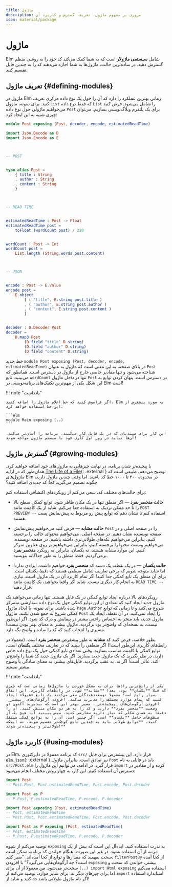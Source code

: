 ```yaml
---
title: ماژول
description: مروری بر مفهوم ماژول، تعریف، گسترش و کاربرد آن
icon: material/package
---
```


# ماژول

Elm شامل **سیستمی ماژولار** است که به شما کمک می‌کند کد خود را به روشی منظم گسترش دهید. در ساده‌ترین حالت، ماژول‌ها به شما اجازه می‌دهند کد را به چندین فایل تقسیم کنید.

## تعریف ماژول {#defining-modules}

ماژول در Elm زمانی بهترین عملکرد را دارد که آن را حول یک نوع داده مرکزی تعریف کنید. برای نمونه، ماژول `List` که فقط نوع داده `List`  را شامل می‌شود. فرض کنید می‌خواهیم ماژولی حول نوع داده `Post` برای یک پلتفرم وبلاگ‌نویسی بسازیم. می‌توان چیزی شبیه به این ایجاد کرد:

```elm linenums="1"
module Post exposing (Post, decoder, encode, estimatedReadTime)

import Json.Decode as D
import Json.Encode as E



-- POST


type alias Post =
    { title : String
    , author : String
    , content : String
    }



-- READ TIME


estimatedReadTime : Post -> Float
estimatedReadTime post =
    toFloat (wordCount post) / 220


wordCount : Post -> Int
wordCount post =
    List.length (String.words post.content)



-- JSON


encode : Post -> E.Value
encode post =
    E.object
        [ ( "title", E.string post.title )
        , ( "author", E.string post.author )
        , ( "content", E.string post.content )
        ]


decoder : D.Decoder Post
decoder =
    D.map3 Post
        (D.field "title" D.string)
        (D.field "author" D.string)
        (D.field "content" D.string)
```

خط جدید `module Post exposing (Post, decoder, encode, estimatedReadTime)` در بالای صفحه، به این معنی است که ماژول به عنوان `Post` شناخته می‌شود و تنها مقادیر خاصی خارج از ماژول در دسترس است. همانطور که می‌بینید، تابع `wordCount` تنها در _داخل_ ماژول `Post` در دسترس است. پنهان کردن توابع به این شکل یکی از مهم‌ترین تکنیک‌های برنامه‌نویسی در Elm است!

!!! note "یادداشت"

	اگر فراموش کنید که خط اعلام ماژول را اضافه کنید، Elm به صورت پیشفرض از این خط استفاده خواهد کرد:

	```elm
	module Main exposing (..)
	```

	این کار برای مبتدیان که در یک فایل کار می‌کنند، برنامه را آسان‌تر می‌کند. آن‌ها نباید در روز اول کاری خود با سیستم ماژول مواجه شوند!

## گسترش ماژول {#growing-modules}

با پیچیده‌تر شدن برنامه، در نهایت چیزهایی به ماژول‌های خود اضافه خواهید کرد. همان‌طور که در ارایه [The Life of a File][the-life-of-file]{: .external } توضیح می‌دهم، طبیعی است که ماژول‌های Elm در محدوده ۴۰۰ تا ۱۰۰۰ خط کد باشند. اما وقتی چندین ماژول دارید، چگونه تصمیم می‌گیرید _کجا_ کد جدیدی اضافه کنید؟

برای حالت‌های مختلف کد، سعی می‌کنم از رویکردهای اکتشافی استفاده کنم:

- **حالت منحصر بفرد** &mdash; اگر منطق تنها در یک مکان ظاهر شود، توابع کمکی سطح بالا را تا حد ممکن نزدیک به استفاده جدا می‌کنم. شاید از یک کامنت مانند `POST PREVIEW --` استفاده کنم تا نشان دهم که توابع پیش رو مربوط به پیش‌نمایش پست هستند.

- **حالت مشابه** &mdash; فرض کنید می‌خواهیم پیش‌نمایش `Post` را در صفحه اصلی و در صفحه نویسنده نشان دهیم. در صفحه اصلی، می‌خواهیم محتوای جالب را برجسته کنیم، بنابراین می‌خواهیم تکه‌های طولانی‌تری داشته باشیم. در صفحه نویسنده، می‌خواهیم وسعت محتوا را برجسته کنیم، بنابراین می‌خواهیم بر روی عناوین تمرکز کنیم. این موارد _مشابه_ هستند، نه یکسان، بنابراین به رویکرد **منحصر بفرد** برمی‌گردیم. فقط منطق را به طور جداگانه بنویسید.

- **حالت یکسان** &mdash; در یک نقطه، یک دسته کد **منحصر بفرد** خواهیم داشت. ایرادی ندارد! اما شاید متوجه شویم که برخی تعاریف شامل منطقی هستند که _دقیقا_ یکسان است. برای آن منطق یک تابع کمکی جدا کنید! اگر تمام کاربرد آن در یک ماژول است، نیازی به انجام کار دیگری نیست. شاید اگر واقعا بخواهید، یک کامنت مانند `READ TIME --` قرار دهید.

رویکردهای بالا درباره ایجاد توابع کمکی در یک فایل هستند. تنها زمانی می‌خواهید یک ماژول جدید ایجاد کنید که تعدادی از این توابع کمکی حول یک نوع داده سفارشی متمرکز شده باشند. برای نمونه، با ایجاد ماژول `Page.Author` شروع می‌کنید و تا زمانی که توابع کمکی شروع به جمع شدن نکنند، ماژول `Post` را ایجاد نمی‌کنید. در آن نقطه، ایجاد یک ماژول جدید، باید منجر به احساس راحتی بیشتر در پیمایش و درک کد شود. اگر این‌طور نیست، به نسخه‌ای که واضح‌تر بود برگردید. ماژول بیشتر به معنای بهتر بودن نیست! مسیری را انتخاب کنید که کد را ساده و واضح نگه دارد.

بطور خلاصه، فرض کنید کد **مشابه** به طور پیشفرض **منحصر بفرد** است. (معمولا در رابط‌های کاربری این‌طور است!) اگر منطقی را ببینید که در تعاریف مختلف **یکسان** است، توابع کمکی با کامِنت مناسب بسازید. وقتی تعدادی تابع کمکی حول یک نوع داده خاص دارید، _در نظر بگیرید_ که یک ماژول جدید بسازید. اگر یک ماژول جدید کد شما را واضح‌تر کند، عالی است! اگر نه، به عقب برگردید. فایل‌های بیشتر، به معنای سادگی یا وضوح بیشتر نیستند.

!!! note "یادداشت"

	یکی از رایج‌ترین راه‌ها برای به مشکل خوردن با ماژول‌ها زمانی است که چیزی که قبلا **یکسان** بود، بعدا **مشابه** شود. در رابط‌های کاربری، این اتفاق بسیار رایج است! معمولا توسعه‌دهندگان سعی می‌کنند یک تابع «هیولا» ایجاد کنند که تمام موارد مختلف را مدیریت می‌کند. افزودن آرگومان‌های _بیشتر_، افزودن آرگومان‌های _پیچیده‌تر_. مسیر بهتر این است که بپذیرید اکنون دو وضعیت **منحصر بفرد** دارید و کد را به هر دو مکان منتقل کنید. آن را دقیقا به همان شکلی که نیاز دارید سفارشی کنید. سپس ببینید آیا هیچ یک از منطق‌های حاصل **یکسان** است. اگر چنین است، آن را به توابع کمکی منتقل کنید. **توابع طولانی باید به چندین تابع کوچک‌تر تقسیم شوند، نه اینکه طولانی‌تر و پیچیده‌تر شوند!**

## کاربرد ماژول {#using-modules}

در Elm، کد برنامه معمولا در دایرکتوری `src/` قرار دارد. این پیشفرض برای فایل [`elm.json`][elm.json]{: .external } نیز صادق است. بنابراین ماژول `Post` باید در فایلی به نام `src/Post.elm` قرار گیرد. در ادامه، می‌توانیم این ماژول را `import` کرده و از مقادیر در دسترس آن استفاده کنیم. این کار، به چهار روش مختلف انجام می‌شود:

```elm
import Post
-- Post.Post, Post.estimatedReadTime, Post.encode, Post.decoder

import Post as P
-- P.Post, P.estimatedReadTime, P.encode, P.decoder

import Post exposing (Post, estimatedReadTime)
-- Post, estimatedReadTime
-- Post.Post, Post.estimatedReadTime, Post.encode, Post.decoder

import Post as P exposing (Post, estimatedReadTime)
-- Post, estimatedReadTime
-- P.Post, P.estimatedReadTime, P.encode, P.decoder
```

توصیه می‌کنم از شیوه `exposing` به ندرت استفاده کنید. ایده‌آل این است که بیش از یک مرتبه از آن استفاده نشود. در غیر این صورت، هنگام خواندن کد برنامه، ممکن است سخت بفهمید که مقدارها و توابع از کجا آمده‌اند. "صبر کنید، `filterPostBy` از کجا آمده است؟ چه آرگومان‌هایی می‌گیرد؟" با افزودن `exposing` بیشتر، خواندن کد سخت و سخت‌تر می‌شود. من معمولا از آن برای `(..) import Html exposing` استفاده می‌کنم اما برای چیزهای دیگر نه. برای سایر موارد، توصیه می‌کنم از `import` استاندارد استفاده کنید و شاید از `as` اگر نام ماژول طولانی باشد!

[the-life-of-file]: https://youtu.be/XpDsk374LDE
[elm.json]: https://github.com/elm/compiler/blob/0.19.0/docs/elm.json/application.md